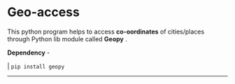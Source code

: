 # Geo-access

This python program helps to access **co-oordinates** of cities/places through Python lib module called **Geopy** .

**Dependency** -
<br>

| `pip install geopy`

------------------------
